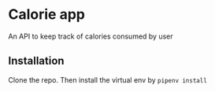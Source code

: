 # Calorie app
An API to keep track of calories consumed by user

## Installation
Clone the repo.
Then install the virtual env by 
`pipenv install`
